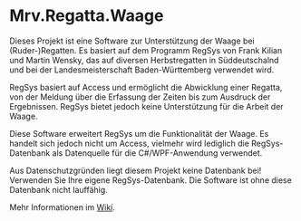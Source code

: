 # Mrv.Regatta.Waage
Dieses Projekt ist eine Software zur Unterstützung der Waage bei (Ruder-)Regatten. Es basiert auf dem Programm RegSys von Frank Kilian und Martin Wensky, das auf diversen Herbstregatten in Süddeutschalnd und bei der Landesmeisterschaft Baden-Württemberg verwendet wird.

RegSys basiert auf Access und ermöglicht die Abwicklung einer Regatta, von der Meldung über die Erfassung der Zeiten bis zum Ausdruck der Ergebnissen. RegSys bietet jedoch keine Unterstützung für die Arbeit der Waage.

Diese Software erweitert RegSys um die Funktionalität der Waage. Es handelt sich jedoch nicht um Access, vielmehr wird lediglich die RegSys-Datenbank als Datenquelle für die C#/WPF-Anwendung verwendet.

Aus Datenschutzgründen liegt diesem Projekt keine Datenbank bei! Verwenden Sie Ihre eigene RegSys-Datenbank. Die Software ist ohne diese Datenbank nicht lauffähig.

Mehr Informationen im [Wiki](https://github.com/frank71336/Mrv.Regatta.Waage/wiki).
